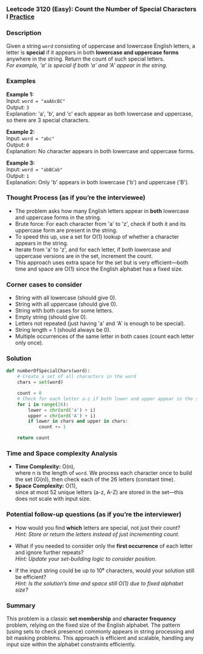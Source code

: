 ### Leetcode 3120 (Easy): Count the Number of Special Characters I [Practice](https://leetcode.com/problems/count-the-number-of-special-characters-i)

### Description  
Given a string `word` consisting of uppercase and lowercase English letters, a letter is **special** if it appears in both **lowercase and uppercase forms** anywhere in the string. Return the count of such special letters.  
*For example, 'a' is special if both 'a' and 'A' appear in the string.*

### Examples  

**Example 1:**  
Input: `word = "aaAbcBC"`  
Output: `3`  
Explanation: 'a', 'b', and 'c' each appear as both lowercase and uppercase, so there are 3 special characters.

**Example 2:**  
Input: `word = "abc"`  
Output: `0`  
Explanation: No character appears in both lowercase and uppercase forms.

**Example 3:**  
Input: `word = "abBCab"`  
Output: `1`  
Explanation: Only 'b' appears in both lowercase ('b') and uppercase ('B').

### Thought Process (as if you’re the interviewee)  
- The problem asks how many English letters appear in **both** lowercase and uppercase forms in the string.
- Brute force: For each character from 'a' to 'z', check if both it and its uppercase form are present in the string.
- To speed this up, use a set for O(1) lookup of whether a character appears in the string.
- Iterate from 'a' to 'z', and for each letter, if both lowercase and uppercase versions are in the set, increment the count.
- This approach uses extra space for the set but is very efficient—both time and space are O(1) since the English alphabet has a fixed size.

### Corner cases to consider  
- String with all lowercase (should give 0).
- String with all uppercase (should give 0).
- String with both cases for some letters.
- Empty string (should give 0).
- Letters not repeated (just having 'a' and 'A' is enough to be special).
- String length = 1 (should always be 0).
- Multiple occurrences of the same letter in both cases (count each letter only once).

### Solution

```python
def numberOfSpecialChars(word):
    # Create a set of all characters in the word
    chars = set(word)

    count = 0
    # Check for each letter a-z if both lower and upper appear in the set
    for i in range(26):
        lower = chr(ord('a') + i)
        upper = chr(ord('A') + i)
        if lower in chars and upper in chars:
            count += 1

    return count
```

### Time and Space complexity Analysis  

- **Time Complexity:** O(n),  
  where n is the length of `word`. We process each character once to build the set (O(n)), then check each of the 26 letters (constant time).
- **Space Complexity:** O(1),  
  since at most 52 unique letters (a-z, A-Z) are stored in the set—this does not scale with input size.

### Potential follow-up questions (as if you’re the interviewer)  

- How would you find **which** letters are special, not just their count?  
  *Hint: Store or return the letters instead of just incrementing count.*

- What if you needed to consider only the **first occurrence** of each letter and ignore further repeats?  
  *Hint: Update your set-building logic to consider position.*

- If the input string could be up to 10⁶ characters, would your solution still be efficient?  
  *Hint: Is the solution’s time and space still O(1) due to fixed alphabet size?*

### Summary
This problem is a classic **set membership** and **character frequency** problem, relying on the fixed size of the English alphabet. The pattern (using sets to check presence) commonly appears in string processing and bit masking problems. This approach is efficient and scalable, handling any input size within the alphabet constraints efficiently.